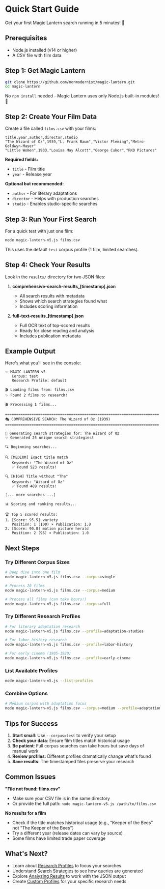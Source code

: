 # Quick Start Guide

Get your first Magic Lantern search running in 5 minutes! 🚀

## Prerequisites

- Node.js installed (v14 or higher)
- A CSV file with film data

## Step 1: Get Magic Lantern

```bash
git clone https://github.com/nonmodernist/magic-lantern.git
cd magic-lantern
```

No `npm install` needed - Magic Lantern uses only Node.js built-in modules! 🎉

## Step 2: Create Your Film Data

Create a file called `films.csv` with your films:

```csv
title,year,author,director,studio
"The Wizard of Oz",1939,"L. Frank Baum","Victor Fleming","Metro-Goldwyn-Mayer"
"Little Women",1933,"Louisa May Alcott","George Cukor","RKO Pictures"
```

**Required fields:**
- `title` - Film title
- `year` - Release year

**Optional but recommended:**
- `author` - For literary adaptations
- `director` - Helps with production searches
- `studio` - Enables studio-specific searches

## Step 3: Run Your First Search

For a quick test with just one film:

```bash
node magic-lantern-v5.js films.csv
```

This uses the default `test` corpus profile (1 film, limited searches).

## Step 4: Check Your Results

Look in the `results/` directory for two JSON files:

1. **comprehensive-search-results_[timestamp].json**
   - All search results with metadata
   - Shows which search strategies found what
   - Includes scoring information

2. **full-text-results_[timestamp].json**
   - Full OCR text of top-scored results
   - Ready for close reading and analysis
   - Includes publication metadata

## Example Output

Here's what you'll see in the console:

```
✨ MAGIC LANTERN v5
   Corpus: test
   Research Profile: default

🎬 Loading films from: films.csv
✨ Found 2 films to research!

🎬 Processing 1 films...

======================================================================
🎭 COMPREHENSIVE SEARCH: The Wizard of Oz (1939)
======================================================================

🎯 Generating search strategies for: The Wizard of Oz
✨ Generated 25 unique search strategies!

🔍 Beginning searches...

🔍 [MEDIUM] Exact title match
   Keywords: "The Wizard of Oz"
   ✅ Found 523 results!

🔍 [HIGH] Title without "The"
   Keywords: "Wizard of Oz"
   ✅ Found 489 results!

[... more searches ...]

📊 Scoring and ranking results...

🏆 Top 5 scored results:
1. [Score: 95.5] variety
   Position: 1 (100) × Publication: 1.0
2. [Score: 90.0] motion picture herald
   Position: 2 (95) × Publication: 1.0
```

## Next Steps

### Try Different Corpus Sizes

```bash
# Deep dive into one film
node magic-lantern-v5.js films.csv --corpus=single

# Process 20 films
node magic-lantern-v5.js films.csv --corpus=medium

# Process all films (can take hours!)
node magic-lantern-v5.js films.csv --corpus=full
```

### Try Different Research Profiles

```bash
# For literary adaptation research
node magic-lantern-v5.js films.csv --profile=adaptation-studies

# For labor history research
node magic-lantern-v5.js films.csv --profile=labor-history

# For early cinema (1905-1920)
node magic-lantern-v5.js films.csv --profile=early-cinema
```

### List Available Profiles

```bash
node magic-lantern-v5.js --list-profiles
```

### Combine Options

```bash
# Medium corpus with adaptation focus
node magic-lantern-v5.js films.csv --corpus=medium --profile=adaptation-studies
```

## Tips for Success

1. **Start small**: Use `--corpus=test` to verify your setup
2. **Check your data**: Ensure film titles match historical usage
3. **Be patient**: Full corpus searches can take hours but save days of manual work
4. **Review profiles**: Different profiles dramatically change what's found
5. **Save results**: The timestamped files preserve your research

## Common Issues

**"File not found: films.csv"**
- Make sure your CSV file is in the same directory
- Or provide the full path: `node magic-lantern-v5.js /path/to/films.csv`

**No results for a film**
- Check if the title matches historical usage (e.g., "Keeper of the Bees" not "The Keeper of the Bees")
- Try a different year (release dates can vary by source)
- Some films have limited trade paper coverage

## What's Next?

- Learn about [Research Profiles](./PROFILES.md) to focus your searches
- Understand [Search Strategies](./SEARCH-STRATEGIES.md) to see how queries are generated
- Explore [Analyzing Results](./ANALYZING-RESULTS.md) to work with the JSON output
- Create [Custom Profiles](./CUSTOM-PROFILES.md) for your specific research needs